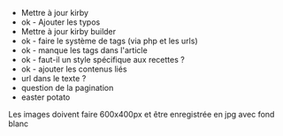 

- Mettre à jour kirby 
- ok - Ajouter les typos
- Mettre à jour kirby builder
- ok - faire le système de tags (via php et les urls)
- ok - manque les tags dans l'article
- ok - faut-il un style spécifique aux recettes ?
- ok - ajouter les contenus liés
- url dans le texte ? 
- question de la pagination
- easter potato

Les images doivent faire 600x400px et être enregistrée en jpg avec fond blanc
